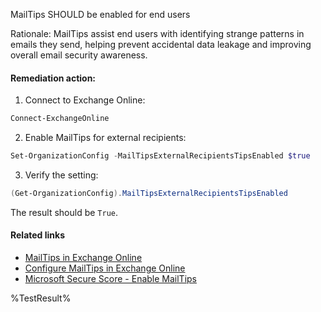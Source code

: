 MailTips SHOULD be enabled for end users

Rationale: MailTips assist end users with identifying strange patterns in emails they send, helping prevent accidental data leakage and improving overall email security awareness.

#### Remediation action:

1. Connect to Exchange Online:
```powershell
Connect-ExchangeOnline
```

2. Enable MailTips for external recipients:
```powershell
Set-OrganizationConfig -MailTipsExternalRecipientsTipsEnabled $true
```

3. Verify the setting:
```powershell
(Get-OrganizationConfig).MailTipsExternalRecipientsTipsEnabled
```
The result should be `True`.

#### Related links

* [MailTips in Exchange Online](https://learn.microsoft.com/en-us/exchange/clients-and-mobile-in-exchange-online/mailtips/mailtips)
* [Configure MailTips in Exchange Online](https://learn.microsoft.com/en-us/exchange/clients-and-mobile-in-exchange-online/mailtips/configure-mailtips)
* [Microsoft Secure Score - Enable MailTips](https://security.microsoft.com/securescore)

<!--- Results --->
%TestResult%